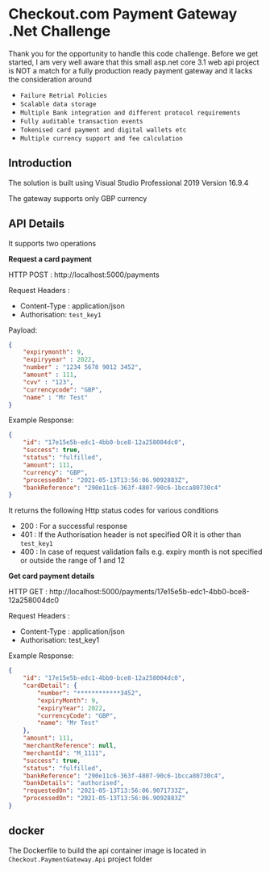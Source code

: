 # Checkout.com Payment Gateway .Net Challenge

Thank you for the opportunity to handle this code challenge. 
Before we get started, I am very well aware that this small asp.net core 3.1 web api project is NOT a match for a fully production ready payment gateway and it lacks the consideration around 

- `Failure Retrial Policies`
- `Scalable data storage`
- `Multiple Bank integration and different protocol requirements`
- `Fully auditable transaction events`
- `Tokenised card payment and digital wallets etc`
- `Multiple currency support and fee calculation`


## Introduction

The solution is built using Visual Studio Professional 2019 Version 16.9.4

The gateway supports only GBP currency


## API Details

It supports two operations

**Request a card payment**

HTTP POST : http://localhost:5000/payments

Request Headers :

- Content-Type : application/json
- Authorisation: `test_key1`

Payload:
```json
{
    "expirymonth": 9,
    "expiryyear" : 2022,
    "number" : "1234 5678 9012 3452",
    "amount" : 111,
    "cvv" : "123",
    "currencycode": "GBP",
    "name" : "Mr Test"
}
```

Example Response:


```json
{
    "id": "17e15e5b-edc1-4bb0-bce8-12a258004dc0",
    "success": true,
    "status": "fulfilled",
    "amount": 111,
    "currency": "GBP",
    "processedOn": "2021-05-13T13:56:06.9092883Z",
    "bankReference": "290e11c6-363f-4807-90c6-1bcca80730c4"
}
```

It returns the following Http status codes for various conditions

- 200 : For a successful response
- 401 : If the Authorisation header is not specified OR it is other than `test_key1`
- 400 : In case of request validation fails e.g. expiry month is not specified or outside the range of 1 and 12


**Get card payment details**

HTTP GET : http://localhost:5000/payments/17e15e5b-edc1-4bb0-bce8-12a258004dc0

Request Headers :

- Content-Type : application/json
- Authorisation: test_key1

Example Response:

```json
{
    "id": "17e15e5b-edc1-4bb0-bce8-12a258004dc0",
    "cardDetail": {
        "number": "************3452",
        "expiryMonth": 9,
        "expiryYear": 2022,
        "currencyCode": "GBP",
        "name": "Mr Test"
    },
    "amount": 111,
    "merchantReference": null,
    "merchantId": "M_1111",
    "success": true,
    "status": "fulfilled",
    "bankReference": "290e11c6-363f-4807-90c6-1bcca80730c4",
    "bankDetails": "authorised",
    "requestedOn": "2021-05-13T13:56:06.9071733Z",
    "processedOn": "2021-05-13T13:56:06.9092883Z"
}
```

## docker 

The Dockerfile to build the api container image is located in `Checkout.PaymentGateway.Api` project folder




